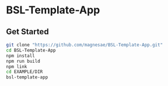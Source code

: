 # BSL-Template-App

## Get Started

```bash
git clone "https://github.com/magnesae/BSL-Template-App.git"
cd BSL-Template-App
npm install
npm run build
npm link
cd EXAMPLE/DIR
bsl-template-app
```